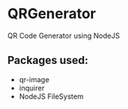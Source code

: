 # QRGenerator
QR Code Generator using NodeJS

## Packages used:
- qr-image
- inquirer
- NodeJS FileSystem
